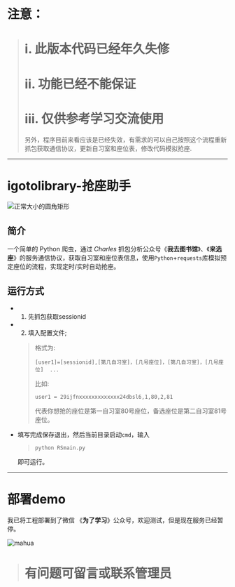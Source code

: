 # 注意：
> # i.  此版本代码已经年久失修
> # ii. 功能已经不能保证
> # iii.  仅供参考学习交流使用
> 另外，程序目前来看应该是已经失效，有需求的可以自己按照这个流程重新抓包获取通信协议，更新自习室和座位表，修改代码模拟抢座.

------

# igotolibrary-抢座助手
![正常大小的圆角矩形](https://img.shields.io/badge/language-swift-green.svg)
## 简介
一个简单的 Python 爬虫，通过 *Charles* 抓包分析公众号《**我去图书馆**》、《**来选座**》的服务通信协议，获取自习室和座位表信息，使用```Python```+```requests```库模拟预定座位的流程，实现定时/实时自动抢座。

## 运行方式
* 1. 先抓包获取sessionid
* 2. 填入配置文件;
    > 格式为:
    > ```
    > [user1]=[sessionid],[第几自习室]，[几号座位]，[第几自习室]，[几号座位]  ...
    > ```
    > 比如:
    > ```
    > user1 = 29ijfnxxxxxxxxxxxxx24dbsl6,1,80,2,81 
    > ```
    > 代表你想抢的座位是第一自习室80号座位，备选座位是第二自习室81号座位。
  
* 填写完成保存退出，然后当前目录启动```cmd```，输入
    > ```shell
    > python RSmain.py 
    > ```
  即可运行。
 
 
------
 


# 部署demo
我已将工程部署到了微信 《**为了学习**》公众号，欢迎测试，但是现在服务已经暂停。

![mahua](https://github.com/RenjiaLu9527/igotolibrary/blob/master/qrcode.bmp)



> # 有问题可留言或联系管理员



    

